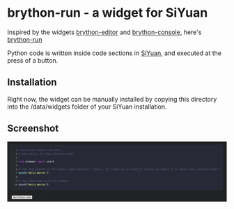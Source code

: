 # brython-run - a widget for SiYuan

Inspired by the widgets [brython-editor](https://github.com/Zuoqiu-Yingyi/widget-brython-editor) and [brython-console](https://github.com/Zuoqiu-Yingyi/widget-brython-console), here's [brython-run](https://github.com/eulores/siyuan-brython-run)

Python code is written inside code sections in [SiYuan](https://b3log.org/siyuan/en/), and executed at the press of a button.

## Installation

Right now, the widget can be manually installed by copying this directory into the /data/widgets folder of your SiYuan installation.

## Screenshot

![brython-run](https://raw.githubusercontent.com/eulores/siyuan-brython-run/main/preview.png)
